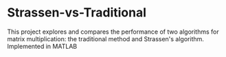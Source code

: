 # Strassen-vs-Traditional
This project explores and compares the performance of two algorithms for matrix multiplication: the traditional method and Strassen's algorithm. Implemented in MATLAB
